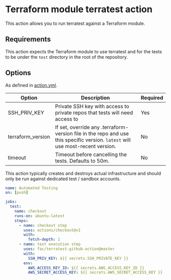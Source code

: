 # Terraform module terratest action

This action allows you to run terratest against a Terraform module.


## Requirements

This action expects the Terraform module to use terratest and for the tests to be under the `test` directory in the root of the repository.


## Options
As defined in [action.yml](./action.yml).

|      Option       |                                            Description                                                                         | Required |
|-------------------|--------------------------------------------------------------------------------------------------------------------------------|----------|
| SSH_PRIV_KEY      | Private SSH key with access to private repos that tests will need access to                                                    | Yes      |
| terraform_version | If set, override any .terraform-version file in the repo and use this specific version. `latest` will use most-recent version. | No       |
| timeout           | Timeout before cancelling the tests. Defaults to 50m.                                                                          | No       |


This action typically creates and destroys actual infrastructure and should only be run against dedicated test / sandbox accounts.

```yaml
name: Automated Testing
on: [push]

jobs:
  test:
    name: checkout
    runs-on: ubuntu-latest
    steps:
      - name: checkout step
        uses: actions/checkout@v1
        with:
          fetch-depth: 1
      - name: test execution step
        uses: fac/terratest-github-action@master
        with:
          SSH_PRIV_KEY: ${{ secrets.SSH_PRIVATE_KEY }}
        env:
          AWS_ACCESS_KEY_ID: ${{ secrets.AWS_ACCESS_KEY_ID }}
          AWS_SECRET_ACCESS_KEY: ${{ secrets.AWS_SECRET_ACCESS_KEY }}
```
